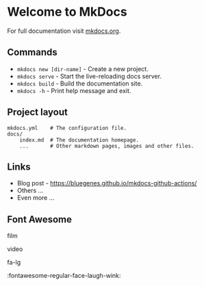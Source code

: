 # Welcome to MkDocs

For full documentation visit [mkdocs.org](https://www.mkdocs.org).

## Commands

* `mkdocs new [dir-name]` - Create a new project.
* `mkdocs serve` - Start the live-reloading docs server.
* `mkdocs build` - Build the documentation site.
* `mkdocs -h` - Print help message and exit.

## Project layout

    mkdocs.yml    # The configuration file.
    docs/
        index.md  # The documentation homepage.
        ...       # Other markdown pages, images and other files.

## Links

* Blog post - https://bluegenes.github.io/mkdocs-github-actions/
* Others ...
* Even more ...



## Font Awesome

<link rel="stylesheet" href="https://maxcdn.bootstrapcdn.com/font-awesome/4.6.1/css/font-awesome.min.css">

<i class="fa-solid fa-film"></i></a> film

<i class="fa-solid fa-video"></i> video

<i class="fa fa-camera-retro fa-lg"></i> fa-lg

:fontawesome-regular-face-laugh-wink:
